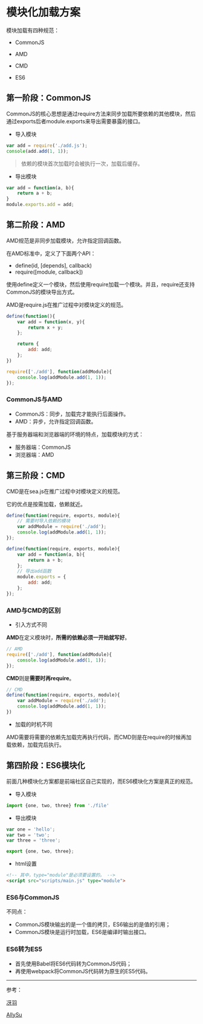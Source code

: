 # 模块化加载方案

模块加载有四种规范：

- CommonJS

- AMD
- CMD
- ES6

## 第一阶段：CommonJS

CommonJS的核心思想是通过require方法来同步加载所要依赖的其他模块，然后通过exports后者module.exports来导出需要暴露的接口。

- 导入模块

```js
var add = require('./add.js');
console(add.add(1, 1));
```

> 依赖的模块首次加载时会被执行一次，加载后缓存。

- 导出模块

```js
var add = function(a, b){
    return a + b;
}
module.exports.add = add;
```

## 第二阶段：AMD

AMD规范是非同步加载模块，允许指定回调函数。

在AMD标准中，定义了下面两个API：

- define(id, [depends], callback)
- require([module, callback])

使用define定义一个模块，然后使用require加载一个模块。并且，require还支持CommonJS的模块导出方式。

AMD是require.js在推广过程中对模块定义的规范。

```js
define(function(){
    var add = function(x, y){
        return x + y;
    };

    return {
        add: add;
    };
})
```

```js
require(['./add'], function(addModule){
    console.log(addModule.add(1, 1));
});
```

### CommonJS与AMD

- CommonJS：同步，加载完才能执行后面操作。
- AMD：异步，允许指定回调函数。

基于服务器端和浏览器端的环境的特点，加载模块的方式：

- 服务器端：CommonJS
- 浏览器端：AMD

## 第三阶段：CMD

CMD是在sea.js在推广过程中对模块定义的规范。

它的优点是按需加载，依赖就近。

```js
define(function(require, exports, module){
    // 需要时导入依赖的模块
    var addModule = require('./add');
    console.log(addModule.add(1, 1));
});
```

```js
define(function(require, exports, module){
    var add = function(a, b){
        return a + b;
    };
    // 导出add函数
    module.exports = {
        add: add;
    };
});
```

### AMD与CMD的区别

- 引入方式不同

**AMD**在定义模块时，**所需的依赖必须一开始就写好**。

```js
// AMD
require(['./add'], function(addModule){
    console.log(addModule.add(1, 1));
});
```
**CMD**则是**需要时再require**。

```js
// CMD
define(function(require, exports, module){
    var addModule = require('./add');
    console.log(addModule.add(1, 1));
})
```
- 加载的时机不同

AMD需要将需要的依赖先加载完再执行代码，而CMD则是在require的时候再加载依赖，加载完后执行。

## 第四阶段：ES6模块化

前面几种模块化方案都是前端社区自己实现的，而ES6模块化方案是真正的规范。

- 导入模块
```js
import {one, two, three} from './file'
```
- 导出模块
```js
var one = 'hello';
var two = 'two';
var three = 'three';

export {one, two, three};
```

- html设置
```html
<!-- 其中，type="module"是必须要设置的。 -->
<script src="scripts/main.js" type="module">
```
### ES6与CommonJS

不同点：
- CommonJS模块输出的是一个值的拷贝，ES6输出的是值的引用；
- CommonJS模块是运行时加载，ES6是编译时输出接口。

### ES6转为ES5

- 首先使用Babel将ES6代码转为CommonJS代码；
- 再使用webpack将CommonJS代码转为原生的ES5代码。

---

参考：

[冴羽](https://github.com/mqyqingfeng/Blog/issues/108)

[AllySu](https://www.imooc.com/u/4421995/articles)